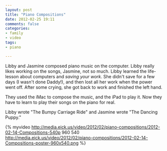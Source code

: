 ```yaml
---
layout: post
title: "Piano Compositions"
date: 2012-02-25 19:11
comments: false
categories: 
- family
- video
tags:
- piano

---
```


Libby and Jasmine composed piano music on the computer.  Libby really likes working on the songs, Jasmine, not so much.  Libby learned the life-lesson about computers and *saving your work*.   She didn't save for a few days (I wasn't done Daddy!), and then lost all her work when the power went off.  After some crying, she got back to work and finished the left hand.

They used the iMac to compose the music, and the iPad to play it.  Now they have to learn to play their songs on the piano for real.

Libby wrote "The Bumpy Carriage Ride" and Jasmine wrote "The Dancing Puppy."

{% myvideo http://media.eick.us/video/2012/02/piano-compositions/2012-02-14-Compositions-540p 960 540 http://media.eick.us/video/2012/02/piano-compositions/2012-02-14-Compositions-poster-960x540.png %}